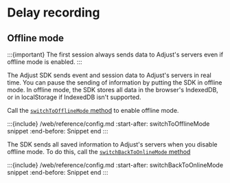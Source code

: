# Delay recording

## Offline mode

:::{important}
The first session always sends data to Adjust's servers even if offline mode is enabled.
:::

The Adjust SDK sends event and session data to Adjust's servers in real time. You can pause the sending of information by putting the SDK in offline mode. In offline mode, the SDK stores all data in the browser's IndexedDB, or in localStorage if IndexedDB isn't supported.

Call the [`switchToOfflineMode` method](#web-switchtoofflinemode-invocation) to enable offline mode.

:::{include} /web/reference/config.md
:start-after: switchToOfflineMode snippet
:end-before: Snippet end
:::

The SDK sends all saved information to Adjust's servers when you disable offline mode. To do this, call the [`switchBackToOnlineMode` method](#web-switchbacktoonlinemode-invocation)

:::{include} /web/reference/config.md
:start-after: switchBackToOnlineMode snippet
:end-before: Snippet end
:::
